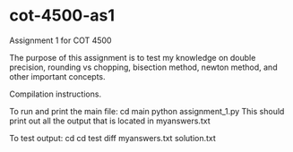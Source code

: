 # cot-4500-as1
Assignment 1 for COT 4500

The purpose of this assignment is to test my knowledge on double precision, rounding vs chopping, bisection method, newton method, and other
important concepts.

Compilation instructions.

To run and print the main file:
  cd main
  python assignment_1.py
This should print out all the output that is located in myanswers.txt
  
To test output:
  cd 
  cd test
  diff myanswers.txt solution.txt
 
